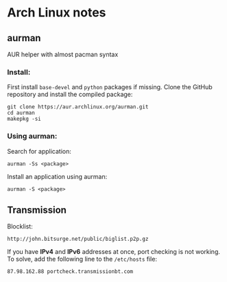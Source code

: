
# Arch Linux notes

## aurman

AUR helper with almost pacman syntax

### Install:

First install ```base-devel``` and ```python``` packages if missing. Clone the GitHub repository and install the compiled package:

```
git clone https://aur.archlinux.org/aurman.git
cd aurman
makepkg -si
```
### Using aurman:

Search for application:

```
aurman -Ss <package>
```

Install an application using aurman:

```
aurman -S <package>
```

## Transmission

Blocklist:

```console
http://john.bitsurge.net/public/biglist.p2p.gz
```

If you have **IPv4** and **IPv6** addresses at once, port checking is not working. To solve, add the following line to the ```/etc/hosts``` file:

```console
87.98.162.88 portcheck.transmissionbt.com
```
